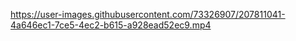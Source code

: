 

https://user-images.githubusercontent.com/73326907/207811041-4a646ec1-7ce5-4ec2-b615-a928ead52ec9.mp4

